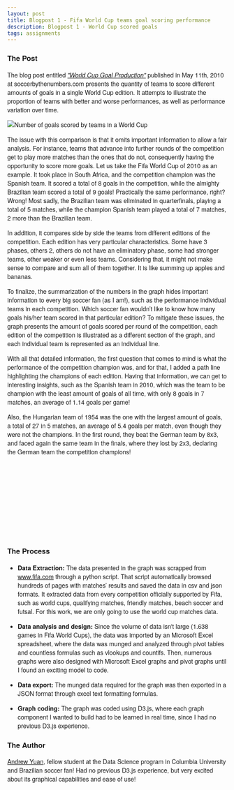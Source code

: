 ```yaml
---
layout: post
title: Blogpost 1 - Fifa World Cup teams goal scoring performance
description: Blogpost 1 - World Cup scored goals
tags: assignments
---
```


<meta charset="utf-8">
<style>
	body {
	  font-family: "Helvetica Neue", Helvetica, Arial, sans-serif;
	  margin: auto;
	}
	
	text {
	  font: 10px sans-serif;
	}
	
	.axis path,
	.axis line {
	  fill: none;
	  stroke: #000;
	  shape-rendering: crispEdges;
	}
	
      #tooltip {
        position: absolute;
        width: 200px;
        height: auto;
        padding: 10px;
        background-color: white;
        -webkit-border-radius: 10px;
        -moz-border-radius: 10px;
        border-radius: 10px;
        -webkit-box-shadow: 4px 4px 10px rgba(0, 0, 0, 0.4);
        -moz-box-shadow: 4px 4px 10px rgba(0, 0, 0, 0.4);
        box-shadow: 4px 4px 10px rgba(0, 0, 0, 0.4);
        pointer-events: none;
      }

      #tooltip.hidden {
        display: none;
      }

      #tooltip p {
        margin: 0;
        font-family: sans-serif;
        font-size: 12px;
        line-height: 20px;
      }


</style>

<body>

### The Post

The blog post entitled [_"World Cup Goal Production"_](http://www.soccerbythenumbers.com/2010/07/world-cup-goal-production.html) published in May 11th, 2010 at soccerbythenumbers.com presents the quantity of teams to score different amounts of goals in a single World Cup edition. It attempts to illustrate the proportion of teams with better and worse performances, as well as performance variation over time.

![Number of goals scored by teams in a World Cup](http://3.bp.blogspot.com/_pMRjCwGDjRY/TFsf3XE8xKI/AAAAAAAAAJs/VZ5uRmQeg_U/s400/World+Cup+Goals+graph.png)

The issue with this comparison is that it omits important information to allow a fair analysis. For instance, teams that advance into further rounds of the competition get to play more matches than the ones that do not, consequently having the opportunity to score more goals. Let us take the Fifa World Cup of 2010 as an example. It took place in South Africa, and the competition champion was the Spanish team. It scored a total of 8 goals in the competition, while the almighty Brazilian team scored a total of 9 goals! Practically the same performance, right? Wrong! Most sadly, the Brazilian team was eliminated in quarterfinals, playing a total of 5 matches, while the champion Spanish team played a total of 7 matches, 2 more than the Brazilian team.


In addition, it compares side by side the teams from different editions of the competition. Each edition has very particular characteristics. Some have 3 phases, others 2, others do not have an eliminatory phase, some had stronger teams, other weaker or even less teams. Considering that, it might not make sense to compare and sum all of them together. It is like summing up apples and bananas.


To finalize, the summarization of the numbers in the graph hides important information to every big soccer fan (as I am!), such as the performance individual teams in each competition. Which soccer fan wouldn’t like to know how many goals his/her team scored in that particular edition?
To mitigate these issues, the graph presents the amount of goals scored per round of the competition, each edition of the competition is illustrated as a different section of the graph, and each individual team is represented as an individual line.


With all that detailed information, the first question that comes to mind is what the performance of the competition champion was, and for that, I added a path line highlighting the champions of each edition. Having that information, we can get to interesting insights, such as the Spanish team in 2010, which was the team to be champion with the least amount of goals of all time, with only 8 goals in 7 matches, an average of 1.14 goals per game!


Also, the Hungarian team of 1954 was the one with the largest amount of goals, a total of 27 in 5 matches, an average of 5.4 goals per match, even though they were not the champions. In the first round, they beat the German team by 8x3, and faced again the same team in the finals, where they lost by 2x3, declaring the German team the competition champions!

<script src="http://d3js.org/d3.v3.min.js">
</script>
<p>
<p>
<br>
<svg></svg>

<div id="tooltip" class="hidden">
        <p><span id="value"></p>
</div>



### The Process

* **Data Extraction:** The data presented in the graph was scrapped from www.fifa.com through a python script. That script automatically browsed hundreds of pages with matches’ results and saved the data in csv and json formats. It extracted data from every competition officially supported by Fifa, such as world cups, qualifying matches, friendly matches, beach soccer and futsal. For this work, we are only going to use the world cup matches data. 

* **Data analysis and design:** Since the volume of data isn't large (1.638 games in Fifa World Cups), the data was imported by an Microsoft Excel spreadsheet, where the data was munged and analyzed through pivot tables and countless formulas such as vlookups and countifs. Then, numerous graphs were also designed with Microsoft Excel graphs and pivot graphs until I found an exciting model to code.

* **Data export:** The munged data required for the graph was then exported in a JSON format through excel text formatting formulas.


* **Graph coding:** The graph was coded using D3.js, where each graph component I wanted to build had to be learned in real time, since I had no previous D3.js experience.




### The Author

[Andrew Yuan](andrew.gk.yuan@gmail.com), fellow student at the Data Science program in Columbia University and Brazilian soccer fan! Had no previous D3.js experience, but very excited about its graphical capabilities and ease of use!



<script>

//==========================================================================================================//
//= Data Load                                                                                              =//
//==========================================================================================================//

var data = [
{"year":2010, "team":"Germany", "round1":5, "round2":4, "round3":7},
{"year":2010, "team":"Netherlands", "round1":5, "round2":2, "round3":5},
{"year":2010, "team":"Uruguay", "round1":4, "round2":2, "round3":5},
{"year":2010, "team":"Argentina", "round1":7, "round2":3, "round3":0},
{"year":2010, "team":"Brazil", "round1":5, "round2":3, "round3":1},
{"year":2010, "team":"Spain", "round1":4, "round2":1, "round3":3},
{"year":2010, "team":"Portugal", "round1":7, "round2":0, "round3":0},
{"year":2010, "team":"Korea Republic", "round1":5, "round2":1, "round3":0},
{"year":2010, "team":"Slovakia", "round1":4, "round2":1, "round3":0},
{"year":2010, "team":"Ghana", "round1":2, "round2":2, "round3":1},
{"year":2010, "team":"USA", "round1":4, "round2":1, "round3":0},
{"year":2010, "team":"Mexico", "round1":3, "round2":1, "round3":0},
{"year":2010, "team":"Cote d'Ivoire", "round1":4, "round2":0, "round3":0},
{"year":2010, "team":"Italy", "round1":4, "round2":0, "round3":0},
{"year":2010, "team":"Japan", "round1":4, "round2":0, "round3":0},
{"year":2010, "team":"South Africa", "round1":3, "round2":0, "round3":0},
{"year":2010, "team":"Chile", "round1":3, "round2":0, "round3":0},
{"year":2010, "team":"Australia", "round1":3, "round2":0, "round3":0},
{"year":2010, "team":"Denmark", "round1":3, "round2":0, "round3":0},
{"year":2010, "team":"Slovenia", "round1":3, "round2":0, "round3":0},
{"year":2010, "team":"England", "round1":2, "round2":1, "round3":0},
{"year":2010, "team":"Nigeria", "round1":3, "round2":0, "round3":0},
{"year":2010, "team":"Paraguay", "round1":3, "round2":0, "round3":0},
{"year":2010, "team":"Serbia", "round1":2, "round2":0, "round3":0},
{"year":2010, "team":"Greece", "round1":2, "round2":0, "round3":0},
{"year":2010, "team":"New Zealand", "round1":2, "round2":0, "round3":0},
{"year":2010, "team":"Cameroon", "round1":2, "round2":0, "round3":0},
{"year":2010, "team":"Korea DPR", "round1":1, "round2":0, "round3":0},
{"year":2010, "team":"France", "round1":1, "round2":0, "round3":0},
{"year":2010, "team":"Switzerland", "round1":1, "round2":0, "round3":0},
{"year":2010, "team":"Algeria", "round1":0, "round2":0, "round3":0},
{"year":2010, "team":"Honduras", "round1":0, "round2":0, "round3":0},
{"year":2006, "team":"Germany", "round1":8, "round2":2, "round3":4},
{"year":2006, "team":"Italy", "round1":5, "round2":1, "round3":6},
{"year":2006, "team":"Argentina", "round1":8, "round2":2, "round3":1},
{"year":2006, "team":"Brazil", "round1":7, "round2":3, "round3":0},
{"year":2006, "team":"Spain", "round1":8, "round2":1, "round3":0},
{"year":2006, "team":"France", "round1":3, "round2":3, "round3":3},
{"year":2006, "team":"Portugal", "round1":5, "round2":1, "round3":1},
{"year":2006, "team":"England", "round1":5, "round2":1, "round3":0},
{"year":2006, "team":"Mexico", "round1":4, "round2":1, "round3":0},
{"year":2006, "team":"Cote d'Ivoire", "round1":5, "round2":0, "round3":0},
{"year":2006, "team":"Australia", "round1":5, "round2":0, "round3":0},
{"year":2006, "team":"Ukraine", "round1":5, "round2":0, "round3":0},
{"year":2006, "team":"Ecuador", "round1":5, "round2":0, "round3":0},
{"year":2006, "team":"Switzerland", "round1":4, "round2":0, "round3":0},
{"year":2006, "team":"Ghana", "round1":4, "round2":0, "round3":0},
{"year":2006, "team":"Korea Republic", "round1":3, "round2":0, "round3":0},
{"year":2006, "team":"Czech Republic", "round1":3, "round2":0, "round3":0},
{"year":2006, "team":"Sweden", "round1":3, "round2":0, "round3":0},
{"year":2006, "team":"Costa Rica", "round1":3, "round2":0, "round3":0},
{"year":2006, "team":"Netherlands", "round1":3, "round2":0, "round3":0},
{"year":2006, "team":"Tunisia", "round1":3, "round2":0, "round3":0},
{"year":2006, "team":"Poland", "round1":2, "round2":0, "round3":0},
{"year":2006, "team":"Saudi Arabia", "round1":2, "round2":0, "round3":0},
{"year":2006, "team":"Paraguay", "round1":2, "round2":0, "round3":0},
{"year":2006, "team":"Serbia and Montenegro", "round1":2, "round2":0, "round3":0},
{"year":2006, "team":"Croatia", "round1":2, "round2":0, "round3":0},
{"year":2006, "team":"USA", "round1":2, "round2":0, "round3":0},
{"year":2006, "team":"Iran", "round1":2, "round2":0, "round3":0},
{"year":2006, "team":"Japan", "round1":2, "round2":0, "round3":0},
{"year":2006, "team":"Angola", "round1":1, "round2":0, "round3":0},
{"year":2006, "team":"Togo", "round1":1, "round2":0, "round3":0},
{"year":2006, "team":"Trinidad and Tobago", "round1":0, "round2":0, "round3":0},
{"year":2002, "team":"Brazil", "round1":11, "round2":2, "round3":5},
{"year":2002, "team":"Germany", "round1":11, "round2":1, "round3":2},
{"year":2002, "team":"Spain", "round1":9, "round2":1, "round3":0},
{"year":2002, "team":"Turkey", "round1":5, "round2":1, "round3":4},
{"year":2002, "team":"Korea Republic", "round1":4, "round2":2, "round3":2},
{"year":2002, "team":"Senegal", "round1":5, "round2":2, "round3":0},
{"year":2002, "team":"USA", "round1":5, "round2":2, "round3":0},
{"year":2002, "team":"England", "round1":2, "round2":3, "round3":1},
{"year":2002, "team":"Portugal", "round1":6, "round2":0, "round3":0},
{"year":2002, "team":"Belgium", "round1":6, "round2":0, "round3":0},
{"year":2002, "team":"Paraguay", "round1":6, "round2":0, "round3":0},
{"year":2002, "team":"Republic of Ireland", "round1":5, "round2":1, "round3":0},
{"year":2002, "team":"Costa Rica", "round1":5, "round2":0, "round3":0},
{"year":2002, "team":"Denmark", "round1":5, "round2":0, "round3":0},
{"year":2002, "team":"Sweden", "round1":4, "round2":1, "round3":0},
{"year":2002, "team":"Italy", "round1":4, "round2":1, "round3":0},
{"year":2002, "team":"Japan", "round1":5, "round2":0, "round3":0},
{"year":2002, "team":"South Africa", "round1":5, "round2":0, "round3":0},
{"year":2002, "team":"Uruguay", "round1":4, "round2":0, "round3":0},
{"year":2002, "team":"Russia", "round1":4, "round2":0, "round3":0},
{"year":2002, "team":"Mexico", "round1":4, "round2":0, "round3":0},
{"year":2002, "team":"Poland", "round1":3, "round2":0, "round3":0},
{"year":2002, "team":"Croatia", "round1":2, "round2":0, "round3":0},
{"year":2002, "team":"Ecuador", "round1":2, "round2":0, "round3":0},
{"year":2002, "team":"Cameroon", "round1":2, "round2":0, "round3":0},
{"year":2002, "team":"Slovenia", "round1":2, "round2":0, "round3":0},
{"year":2002, "team":"Argentina", "round1":2, "round2":0, "round3":0},
{"year":2002, "team":"Tunisia", "round1":1, "round2":0, "round3":0},
{"year":2002, "team":"Nigeria", "round1":1, "round2":0, "round3":0},
{"year":2002, "team":"France", "round1":0, "round2":0, "round3":0},
{"year":2002, "team":"China PR", "round1":0, "round2":0, "round3":0},
{"year":2002, "team":"Saudi Arabia", "round1":0, "round2":0, "round3":0},
{"year":1998, "team":"France", "round1":9, "round2":1, "round3":5},
{"year":1998, "team":"Brazil", "round1":6, "round2":4, "round3":4},
{"year":1998, "team":"Netherlands", "round1":7, "round2":2, "round3":4},
{"year":1998, "team":"Croatia", "round1":4, "round2":1, "round3":6},
{"year":1998, "team":"Argentina", "round1":7, "round2":2, "round3":1},
{"year":1998, "team":"Denmark", "round1":3, "round2":4, "round3":2},
{"year":1998, "team":"Mexico", "round1":7, "round2":1, "round3":0},
{"year":1998, "team":"Germany", "round1":6, "round2":2, "round3":0},
{"year":1998, "team":"Spain", "round1":8, "round2":0, "round3":0},
{"year":1998, "team":"Italy", "round1":7, "round2":1, "round3":0},
{"year":1998, "team":"England", "round1":5, "round2":2, "round3":0},
{"year":1998, "team":"Nigeria", "round1":5, "round2":1, "round3":0},
{"year":1998, "team":"Yugoslavia", "round1":4, "round2":1, "round3":0},
{"year":1998, "team":"Chile", "round1":4, "round2":1, "round3":0},
{"year":1998, "team":"Morocco", "round1":5, "round2":0, "round3":0},
{"year":1998, "team":"Norway", "round1":5, "round2":0, "round3":0},
{"year":1998, "team":"Romania", "round1":4, "round2":0, "round3":0},
{"year":1998, "team":"Belgium", "round1":3, "round2":0, "round3":0},
{"year":1998, "team":"South Africa", "round1":3, "round2":0, "round3":0},
{"year":1998, "team":"Paraguay", "round1":3, "round2":0, "round3":0},
{"year":1998, "team":"Austria", "round1":3, "round2":0, "round3":0},
{"year":1998, "team":"Jamaica", "round1":3, "round2":0, "round3":0},
{"year":1998, "team":"Iran", "round1":2, "round2":0, "round3":0},
{"year":1998, "team":"Saudi Arabia", "round1":2, "round2":0, "round3":0},
{"year":1998, "team":"Cameroon", "round1":2, "round2":0, "round3":0},
{"year":1998, "team":"Korea Republic", "round1":2, "round2":0, "round3":0},
{"year":1998, "team":"Scotland", "round1":2, "round2":0, "round3":0},
{"year":1998, "team":"USA", "round1":1, "round2":0, "round3":0},
{"year":1998, "team":"Bulgaria", "round1":1, "round2":0, "round3":0},
{"year":1998, "team":"Japan", "round1":1, "round2":0, "round3":0},
{"year":1998, "team":"Colombia", "round1":1, "round2":0, "round3":0},
{"year":1998, "team":"Tunisia", "round1":1, "round2":0, "round3":0},
{"year":1994, "team":"Sweden", "round1":6, "round2":3, "round3":6},
{"year":1994, "team":"Brazil", "round1":6, "round2":1, "round3":4},
{"year":1994, "team":"Romania", "round1":5, "round2":3, "round3":2},
{"year":1994, "team":"Spain", "round1":6, "round2":3, "round3":1},
{"year":1994, "team":"Bulgaria", "round1":6, "round2":1, "round3":3},
{"year":1994, "team":"Germany", "round1":5, "round2":3, "round3":1},
{"year":1994, "team":"Netherlands", "round1":4, "round2":2, "round3":2},
{"year":1994, "team":"Italy", "round1":2, "round2":2, "round3":4},
{"year":1994, "team":"Argentina", "round1":6, "round2":2, "round3":0},
{"year":1994, "team":"Nigeria", "round1":6, "round2":1, "round3":0},
{"year":1994, "team":"Russia", "round1":7, "round2":0, "round3":0},
{"year":1994, "team":"Saudi Arabia", "round1":4, "round2":1, "round3":0},
{"year":1994, "team":"Switzerland", "round1":5, "round2":0, "round3":0},
{"year":1994, "team":"Colombia", "round1":4, "round2":0, "round3":0},
{"year":1994, "team":"Belgium", "round1":2, "round2":2, "round3":0},
{"year":1994, "team":"Korea Republic", "round1":4, "round2":0, "round3":0},
{"year":1994, "team":"Mexico", "round1":3, "round2":1, "round3":0},
{"year":1994, "team":"USA", "round1":3, "round2":0, "round3":0},
{"year":1994, "team":"Cameroon", "round1":3, "round2":0, "round3":0},
{"year":1994, "team":"Morocco", "round1":2, "round2":0, "round3":0},
{"year":1994, "team":"Republic of Ireland", "round1":2, "round2":0, "round3":0},
{"year":1994, "team":"Bolivia", "round1":1, "round2":0, "round3":0},
{"year":1994, "team":"Norway", "round1":1, "round2":0, "round3":0},
{"year":1994, "team":"Greece", "round1":0, "round2":0, "round3":0},
{"year":1990, "team":"Germany FR", "round1":10, "round2":2, "round3":3},
{"year":1990, "team":"Czechoslovakia", "round1":6, "round2":4, "round3":0},
{"year":1990, "team":"Italy", "round1":4, "round2":2, "round3":4},
{"year":1990, "team":"England", "round1":2, "round2":1, "round3":5},
{"year":1990, "team":"Yugoslavia", "round1":6, "round2":2, "round3":0},
{"year":1990, "team":"Cameroon", "round1":3, "round2":2, "round3":2},
{"year":1990, "team":"Spain", "round1":5, "round2":1, "round3":0},
{"year":1990, "team":"Belgium", "round1":6, "round2":0, "round3":0},
{"year":1990, "team":"Argentina", "round1":3, "round2":1, "round3":1},
{"year":1990, "team":"Soviet Union", "round1":4, "round2":0, "round3":0},
{"year":1990, "team":"Costa Rica", "round1":3, "round2":1, "round3":0},
{"year":1990, "team":"Colombia", "round1":3, "round2":1, "round3":0},
{"year":1990, "team":"Brazil", "round1":4, "round2":0, "round3":0},
{"year":1990, "team":"Romania", "round1":4, "round2":0, "round3":0},
{"year":1990, "team":"Sweden", "round1":3, "round2":0, "round3":0},
{"year":1990, "team":"Netherlands", "round1":2, "round2":1, "round3":0},
{"year":1990, "team":"Uruguay", "round1":2, "round2":0, "round3":0},
{"year":1990, "team":"Austria", "round1":2, "round2":0, "round3":0},
{"year":1990, "team":"USA", "round1":2, "round2":0, "round3":0},
{"year":1990, "team":"Scotland", "round1":2, "round2":0, "round3":0},
{"year":1990, "team":"United Arab Emirates", "round1":2, "round2":0, "round3":0},
{"year":1990, "team":"Republic of Ireland", "round1":2, "round2":0, "round3":0},
{"year":1990, "team":"Korea Republic", "round1":1, "round2":0, "round3":0},
{"year":1990, "team":"Egypt", "round1":1, "round2":0, "round3":0},
{"year":1986, "team":"Argentina", "round1":6, "round2":1, "round3":7},
{"year":1986, "team":"Soviet Union", "round1":9, "round2":3, "round3":0},
{"year":1986, "team":"France", "round1":5, "round2":2, "round3":5},
{"year":1986, "team":"Belgium", "round1":5, "round2":4, "round3":3},
{"year":1986, "team":"Spain", "round1":5, "round2":5, "round3":1},
{"year":1986, "team":"Denmark", "round1":9, "round2":1, "round3":0},
{"year":1986, "team":"Brazil", "round1":5, "round2":4, "round3":1},
{"year":1986, "team":"Germany FR", "round1":3, "round2":1, "round3":4},
{"year":1986, "team":"England", "round1":3, "round2":3, "round3":1},
{"year":1986, "team":"Mexico", "round1":4, "round2":2, "round3":0},
{"year":1986, "team":"Italy", "round1":5, "round2":0, "round3":0},
{"year":1986, "team":"Paraguay", "round1":4, "round2":0, "round3":0},
{"year":1986, "team":"Korea Republic", "round1":4, "round2":0, "round3":0},
{"year":1986, "team":"Morocco", "round1":3, "round2":0, "round3":0},
{"year":1986, "team":"Portugal", "round1":2, "round2":0, "round3":0},
{"year":1986, "team":"Bulgaria", "round1":2, "round2":0, "round3":0},
{"year":1986, "team":"Hungary", "round1":2, "round2":0, "round3":0},
{"year":1986, "team":"Northern Ireland", "round1":2, "round2":0, "round3":0},
{"year":1986, "team":"Uruguay", "round1":2, "round2":0, "round3":0},
{"year":1986, "team":"Poland", "round1":1, "round2":0, "round3":0},
{"year":1986, "team":"Scotland", "round1":1, "round2":0, "round3":0},
{"year":1986, "team":"Algeria", "round1":1, "round2":0, "round3":0},
{"year":1986, "team":"Iraq", "round1":1, "round2":0, "round3":0},
{"year":1986, "team":"Canada", "round1":0, "round2":0, "round3":0},
{"year":1982, "team":"France", "round1":6, "round2":5, "round3":5},
{"year":1982, "team":"Brazil", "round1":10, "round2":5, "round3":0},
{"year":1982, "team":"Hungary", "round1":12, "round2":0, "round3":0},
{"year":1982, "team":"Italy", "round1":2, "round2":5, "round3":5},
{"year":1982, "team":"Germany FR", "round1":6, "round2":2, "round3":4},
{"year":1982, "team":"Poland", "round1":5, "round2":3, "round3":3},
{"year":1982, "team":"Scotland", "round1":8, "round2":0, "round3":0},
{"year":1982, "team":"Argentina", "round1":6, "round2":2, "round3":0},
{"year":1982, "team":"Soviet Union", "round1":6, "round2":1, "round3":0},
{"year":1982, "team":"England", "round1":6, "round2":0, "round3":0},
{"year":1982, "team":"Northern Ireland", "round1":2, "round2":3, "round3":0},
{"year":1982, "team":"Austria", "round1":3, "round2":2, "round3":0},
{"year":1982, "team":"Algeria", "round1":5, "round2":0, "round3":0},
{"year":1982, "team":"Spain", "round1":3, "round2":1, "round3":0},
{"year":1982, "team":"Chile", "round1":3, "round2":0, "round3":0},
{"year":1982, "team":"Belgium", "round1":3, "round2":0, "round3":0},
{"year":1982, "team":"Honduras", "round1":2, "round2":0, "round3":0},
{"year":1982, "team":"Czechoslovakia", "round1":2, "round2":0, "round3":0},
{"year":1982, "team":"Peru", "round1":2, "round2":0, "round3":0},
{"year":1982, "team":"Yugoslavia", "round1":2, "round2":0, "round3":0},
{"year":1982, "team":"New Zealand", "round1":2, "round2":0, "round3":0},
{"year":1982, "team":"Kuwait", "round1":2, "round2":0, "round3":0},
{"year":1982, "team":"El Salvador", "round1":1, "round2":0, "round3":0},
{"year":1982, "team":"Cameroon", "round1":1, "round2":0, "round3":0},
{"year":1978, "team":"Argentina", "round1":4, "round2":8, "round3":3},
{"year":1978, "team":"Netherlands", "round1":5, "round2":9, "round3":1},
{"year":1978, "team":"Germany FR", "round1":6, "round2":4, "round3":0},
{"year":1978, "team":"Brazil", "round1":2, "round2":6, "round3":2},
{"year":1978, "team":"Italy", "round1":6, "round2":2, "round3":1},
{"year":1978, "team":"Austria", "round1":3, "round2":4, "round3":0},
{"year":1978, "team":"Peru", "round1":7, "round2":0, "round3":0},
{"year":1978, "team":"Poland", "round1":4, "round2":2, "round3":0},
{"year":1978, "team":"Scotland", "round1":5, "round2":0, "round3":0},
{"year":1978, "team":"France", "round1":5, "round2":0, "round3":0},
{"year":1978, "team":"Hungary", "round1":3, "round2":0, "round3":0},
{"year":1978, "team":"Tunisia", "round1":3, "round2":0, "round3":0},
{"year":1978, "team":"Spain", "round1":2, "round2":0, "round3":0},
{"year":1978, "team":"Mexico", "round1":2, "round2":0, "round3":0},
{"year":1978, "team":"Iran", "round1":2, "round2":0, "round3":0},
{"year":1978, "team":"Sweden", "round1":1, "round2":0, "round3":0},
{"year":1974, "team":"Poland", "round1":12, "round2":3, "round3":1},
{"year":1974, "team":"Netherlands", "round1":6, "round2":8, "round3":1},
{"year":1974, "team":"Germany FR", "round1":4, "round2":7, "round3":2},
{"year":1974, "team":"Yugoslavia", "round1":10, "round2":2, "round3":0},
{"year":1974, "team":"Argentina", "round1":7, "round2":2, "round3":0},
{"year":1974, "team":"Sweden", "round1":3, "round2":4, "round3":0},
{"year":1974, "team":"Brazil", "round1":3, "round2":3, "round3":0},
{"year":1974, "team":"Italy", "round1":5, "round2":0, "round3":0},
{"year":1974, "team":"German DR", "round1":4, "round2":1, "round3":0},
{"year":1974, "team":"Scotland", "round1":3, "round2":0, "round3":0},
{"year":1974, "team":"Bulgaria", "round1":2, "round2":0, "round3":0},
{"year":1974, "team":"Haiti", "round1":2, "round2":0, "round3":0},
{"year":1974, "team":"Chile", "round1":1, "round2":0, "round3":0},
{"year":1974, "team":"Uruguay", "round1":1, "round2":0, "round3":0},
{"year":1974, "team":"Zaire", "round1":0, "round2":0, "round3":0},
{"year":1974, "team":"Australia", "round1":0, "round2":0, "round3":0},
{"year":1970, "team":"Brazil", "round1":8, "round2":0, "round3":11},
{"year":1970, "team":"Germany FR", "round1":10, "round2":0, "round3":7},
{"year":1970, "team":"Italy", "round1":1, "round2":0, "round3":9},
{"year":1970, "team":"Peru", "round1":7, "round2":0, "round3":2},
{"year":1970, "team":"Mexico", "round1":5, "round2":0, "round3":1},
{"year":1970, "team":"Soviet Union", "round1":6, "round2":0, "round3":0},
{"year":1970, "team":"Bulgaria", "round1":5, "round2":0, "round3":0},
{"year":1970, "team":"England", "round1":2, "round2":0, "round3":2},
{"year":1970, "team":"Romania", "round1":4, "round2":0, "round3":0},
{"year":1970, "team":"Uruguay", "round1":2, "round2":0, "round3":2},
{"year":1970, "team":"Belgium", "round1":4, "round2":0, "round3":0},
{"year":1970, "team":"Morocco", "round1":2, "round2":0, "round3":0},
{"year":1970, "team":"Sweden", "round1":2, "round2":0, "round3":0},
{"year":1970, "team":"Czechoslovakia", "round1":2, "round2":0, "round3":0},
{"year":1970, "team":"Israel", "round1":1, "round2":0, "round3":0},
{"year":1970, "team":"El Salvador", "round1":0, "round2":0, "round3":0},
{"year":1966, "team":"Portugal", "round1":9, "round2":0, "round3":8},
{"year":1966, "team":"Germany FR", "round1":7, "round2":0, "round3":8},
{"year":1966, "team":"England", "round1":4, "round2":0, "round3":7},
{"year":1966, "team":"Soviet Union", "round1":6, "round2":0, "round3":4},
{"year":1966, "team":"Hungary", "round1":7, "round2":0, "round3":1},
{"year":1966, "team":"Korea DPR", "round1":2, "round2":0, "round3":3},
{"year":1966, "team":"Argentina", "round1":4, "round2":0, "round3":0},
{"year":1966, "team":"Brazil", "round1":4, "round2":0, "round3":0},
{"year":1966, "team":"Spain", "round1":4, "round2":0, "round3":0},
{"year":1966, "team":"Chile", "round1":2, "round2":0, "round3":0},
{"year":1966, "team":"Uruguay", "round1":2, "round2":0, "round3":0},
{"year":1966, "team":"Italy", "round1":2, "round2":0, "round3":0},
{"year":1966, "team":"France", "round1":2, "round2":0, "round3":0},
{"year":1966, "team":"Switzerland", "round1":1, "round2":0, "round3":0},
{"year":1966, "team":"Bulgaria", "round1":1, "round2":0, "round3":0},
{"year":1966, "team":"Mexico", "round1":1, "round2":0, "round3":0},
{"year":1962, "team":"Brazil", "round1":4, "round2":0, "round3":10},
{"year":1962, "team":"Yugoslavia", "round1":8, "round2":0, "round3":2},
{"year":1962, "team":"Chile", "round1":5, "round2":0, "round3":5},
{"year":1962, "team":"Soviet Union", "round1":8, "round2":0, "round3":1},
{"year":1962, "team":"Hungary", "round1":8, "round2":0, "round3":0},
{"year":1962, "team":"Czechoslovakia", "round1":2, "round2":0, "round3":5},
{"year":1962, "team":"Colombia", "round1":5, "round2":0, "round3":0},
{"year":1962, "team":"England", "round1":4, "round2":0, "round3":1},
{"year":1962, "team":"Uruguay", "round1":4, "round2":0, "round3":0},
{"year":1962, "team":"Germany FR", "round1":4, "round2":0, "round3":0},
{"year":1962, "team":"Mexico", "round1":3, "round2":0, "round3":0},
{"year":1962, "team":"Italy", "round1":3, "round2":0, "round3":0},
{"year":1962, "team":"Switzerland", "round1":2, "round2":0, "round3":0},
{"year":1962, "team":"Argentina", "round1":2, "round2":0, "round3":0},
{"year":1962, "team":"Spain", "round1":2, "round2":0, "round3":0},
{"year":1962, "team":"Bulgaria", "round1":1, "round2":0, "round3":0},
{"year":1958, "team":"France", "round1":11, "round2":0, "round3":12},
{"year":1958, "team":"Brazil", "round1":5, "round2":0, "round3":11},
{"year":1958, "team":"Germany FR", "round1":7, "round2":0, "round3":5},
{"year":1958, "team":"Sweden", "round1":5, "round2":0, "round3":7},
{"year":1958, "team":"Paraguay", "round1":9, "round2":0, "round3":0},
{"year":1958, "team":"Czechoslovakia", "round1":9, "round2":0, "round3":0},
{"year":1958, "team":"Yugoslavia", "round1":7, "round2":0, "round3":0},
{"year":1958, "team":"Hungary", "round1":7, "round2":0, "round3":0},
{"year":1958, "team":"Northern Ireland", "round1":6, "round2":0, "round3":0},
{"year":1958, "team":"Argentina", "round1":5, "round2":0, "round3":0},
{"year":1958, "team":"Soviet Union", "round1":5, "round2":0, "round3":0},
{"year":1958, "team":"Wales", "round1":4, "round2":0, "round3":0},
{"year":1958, "team":"England", "round1":4, "round2":0, "round3":0},
{"year":1958, "team":"Scotland", "round1":4, "round2":0, "round3":0},
{"year":1958, "team":"Austria", "round1":2, "round2":0, "round3":0},
{"year":1958, "team":"Mexico", "round1":1, "round2":0, "round3":0},
{"year":1954, "team":"Hungary", "round1":17, "round2":0, "round3":10},
{"year":1954, "team":"Germany FR", "round1":14, "round2":0, "round3":11},
{"year":1954, "team":"Austria", "round1":6, "round2":0, "round3":11},
{"year":1954, "team":"Uruguay", "round1":9, "round2":0, "round3":7},
{"year":1954, "team":"Switzerland", "round1":6, "round2":0, "round3":5},
{"year":1954, "team":"Turkey", "round1":10, "round2":0, "round3":0},
{"year":1954, "team":"Brazil", "round1":6, "round2":0, "round3":2},
{"year":1954, "team":"England", "round1":6, "round2":0, "round3":2},
{"year":1954, "team":"Italy", "round1":6, "round2":0, "round3":0},
{"year":1954, "team":"Belgium", "round1":5, "round2":0, "round3":0},
{"year":1954, "team":"France", "round1":3, "round2":0, "round3":0},
{"year":1954, "team":"Mexico", "round1":2, "round2":0, "round3":0},
{"year":1954, "team":"Yugoslavia", "round1":2, "round2":0, "round3":0},
{"year":1954, "team":"Korea Republic", "round1":0, "round2":0, "round3":0},
{"year":1954, "team":"Scotland", "round1":0, "round2":0, "round3":0},
{"year":1954, "team":"Czechoslovakia", "round1":0, "round2":0, "round3":0},
{"year":1950, "team":"Brazil", "round1":8, "round2":0, "round3":14},
{"year":1950, "team":"Uruguay", "round1":8, "round2":0, "round3":7},
{"year":1950, "team":"Sweden", "round1":5, "round2":0, "round3":6},
{"year":1950, "team":"Spain", "round1":6, "round2":0, "round3":4},
{"year":1950, "team":"Yugoslavia", "round1":7, "round2":0, "round3":0},
{"year":1950, "team":"Chile", "round1":5, "round2":0, "round3":0},
{"year":1950, "team":"Switzerland", "round1":4, "round2":0, "round3":0},
{"year":1950, "team":"USA", "round1":4, "round2":0, "round3":0},
{"year":1950, "team":"Italy", "round1":4, "round2":0, "round3":0},
{"year":1950, "team":"England", "round1":2, "round2":0, "round3":0},
{"year":1950, "team":"Mexico", "round1":2, "round2":0, "round3":0},
{"year":1950, "team":"Paraguay", "round1":2, "round2":0, "round3":0},
{"year":1950, "team":"Bolivia", "round1":0, "round2":0, "round3":0},
{"year":1938, "team":"Brazil", "round1":6, "round2":0, "round3":8},
{"year":1938, "team":"Italy", "round1":2, "round2":0, "round3":9},
{"year":1938, "team":"Sweden", "round1":0, "round2":0, "round3":11},
{"year":1938, "team":"Hungary", "round1":0, "round2":0, "round3":9},
{"year":1938, "team":"Poland", "round1":5, "round2":0, "round3":0},
{"year":1938, "team":"Czechoslovakia", "round1":3, "round2":0, "round3":2},
{"year":1938, "team":"Cuba", "round1":5, "round2":0, "round3":0},
{"year":1938, "team":"Switzerland", "round1":5, "round2":0, "round3":0},
{"year":1938, "team":"Romania", "round1":4, "round2":0, "round3":0},
{"year":1938, "team":"France", "round1":3, "round2":0, "round3":1},
{"year":1938, "team":"Germany", "round1":3, "round2":0, "round3":0},
{"year":1938, "team":"Norway", "round1":1, "round2":0, "round3":0},
{"year":1938, "team":"Belgium", "round1":1, "round2":0, "round3":0},
{"year":1938, "team":"Netherlands", "round1":0, "round2":0, "round3":0},
{"year":1934, "team":"Italy", "round1":7, "round2":0, "round3":5},
{"year":1934, "team":"Germany", "round1":5, "round2":0, "round3":6},
{"year":1934, "team":"Czechoslovakia", "round1":2, "round2":0, "round3":7},
{"year":1934, "team":"Austria", "round1":3, "round2":0, "round3":4},
{"year":1934, "team":"Switzerland", "round1":3, "round2":0, "round3":2},
{"year":1934, "team":"Hungary", "round1":4, "round2":0, "round3":1},
{"year":1934, "team":"Sweden", "round1":3, "round2":0, "round3":1},
{"year":1934, "team":"Spain", "round1":3, "round2":0, "round3":1},
{"year":1934, "team":"France", "round1":2, "round2":0, "round3":0},
{"year":1934, "team":"Argentina", "round1":2, "round2":0, "round3":0},
{"year":1934, "team":"Egypt", "round1":2, "round2":0, "round3":0},
{"year":1934, "team":"Belgium", "round1":2, "round2":0, "round3":0},
{"year":1934, "team":"Netherlands", "round1":2, "round2":0, "round3":0},
{"year":1934, "team":"Romania", "round1":1, "round2":0, "round3":0},
{"year":1934, "team":"USA", "round1":1, "round2":0, "round3":0},
{"year":1934, "team":"Brazil", "round1":1, "round2":0, "round3":0},
{"year":1930, "team":"Argentina", "round1":7, "round2":0, "round3":11},
{"year":1930, "team":"Uruguay", "round1":5, "round2":0, "round3":10},
{"year":1930, "team":"Yugoslavia", "round1":6, "round2":0, "round3":1},
{"year":1930, "team":"USA", "round1":6, "round2":0, "round3":1},
{"year":1930, "team":"Brazil", "round1":5, "round2":0, "round3":0},
{"year":1930, "team":"Chile", "round1":4, "round2":0, "round3":1},
{"year":1930, "team":"France", "round1":4, "round2":0, "round3":0},
{"year":1930, "team":"Mexico", "round1":4, "round2":0, "round3":0},
{"year":1930, "team":"Romania", "round1":3, "round2":0, "round3":0},
{"year":1930, "team":"Paraguay", "round1":1, "round2":0, "round3":0},
{"year":1930, "team":"Peru", "round1":1, "round2":0, "round3":0},
{"year":1930, "team":"Bolivia", "round1":0, "round2":0, "round3":0},
{"year":1930, "team":"Belgium", "round1":0, "round2":0, "round3":0}
];

var editionsData = [
{"year":2010, "host":"South Africa", "1st":"Spain", "2nd":"Netherlands", "3rd":"Germany", "4th":"Uruguay", "Games":32, "GridStart":0, "GridEnd":31},
{"year":2006, "host":"Germany", "1st":"Italy", "2nd":"France", "3rd":"Germany", "4th":"Portugal", "Games":32, "GridStart":32, "GridEnd":63},
{"year":2002, "host":"South Korea/Japan", "1st":"Brazil", "2nd":"Germany", "3rd":"Turkey", "4th":"South Korea", "Games":32, "GridStart":64, "GridEnd":95},
{"year":1998, "host":"France", "1st":"France", "2nd":"Brazil", "3rd":"Croatia", "4th":"Netherlands", "Games":32, "GridStart":96, "GridEnd":127},
{"year":1994, "host":"United States", "1st":"Brazil", "2nd":"Italy", "3rd":"Sweden", "4th":"Bulgaria", "Games":24, "GridStart":128, "GridEnd":151},
{"year":1990, "host":"Italy", "1st":"West Germany", "2nd":"Argentina", "3rd":"Italy", "4th":"England", "Games":24, "GridStart":152, "GridEnd":175},
{"year":1986, "host":"Mexico", "1st":"Argentina", "2nd":"West Germany", "3rd":"France", "4th":"Belgium", "Games":24, "GridStart":176, "GridEnd":199},
{"year":1982, "host":"Spain", "1st":"Italy", "2nd":"West Germany", "3rd":"Poland", "4th":"France", "Games":24, "GridStart":200, "GridEnd":223},
{"year":1978, "host":"Argentina", "1st":"Argentina", "2nd":"Netherlands", "3rd":"Brazil", "4th":"Italy", "Games":16, "GridStart":224, "GridEnd":239},
{"year":1974, "host":"West Germany", "1st":"West Germany", "2nd":"Netherlands", "3rd":"Poland", "4th":"Brazil", "Games":16, "GridStart":240, "GridEnd":255},
{"year":1970, "host":"Mexico", "1st":"Brazil", "2nd":"Italy", "3rd":"West Germany", "4th":"Uruguay", "Games":16, "GridStart":256, "GridEnd":271},
{"year":1966, "host":"England", "1st":"England", "2nd":"West Germany", "3rd":"Portugal", "4th":"Soviet Union", "Games":16, "GridStart":272, "GridEnd":287},
{"year":1962, "host":"Chile", "1st":"Brazil", "2nd":"Czechoslovakia", "3rd":"Chile", "4th":"Yugoslavia", "Games":16, "GridStart":288, "GridEnd":303},
{"year":1958, "host":"Sweden", "1st":"Brazil", "2nd":"Sweden", "3rd":"France", "4th":"West Germany", "Games":16, "GridStart":304, "GridEnd":319},
{"year":1954, "host":"Switzerland", "1st":"West Germany", "2nd":"Hungary", "3rd":"Austria", "4th":"Uruguay", "Games":16, "GridStart":320, "GridEnd":335},
{"year":1950, "host":"Brazil", "1st":"Uruguay", "2nd":"Brazil", "3rd":"Sweden", "4th":"Spain", "Games":13, "GridStart":336, "GridEnd":348},
{"year":1938, "host":"France", "1st":"Italy", "2nd":"Hungary", "3rd":"Brazil", "4th":"Sweden", "Games":14, "GridStart":349, "GridEnd":362},
{"year":1934, "host":"Italy", "1st":"Italy", "2nd":"Czechoslovakia", "3rd":"Germany", "4th":"Austria", "Games":16, "GridStart":363, "GridEnd":378},
{"year":1930, "host":"Uruguay", "1st":"Uruguay", "2nd":"Argentina", "3rd":"United States", "4th":"Yugoslavia", "Games":13, "GridStart":379, "GridEnd":391}
];

var lineData = [
{"year":2010, "champion":"Spain", "champGoals":8, "champPos":5, "host":"South Africa", "hostGoals":3, "hostPos":15},
{"year":2006, "champion":"Italy", "champGoals":12, "champPos":33, "host":"Germany", "hostGoals":14, "hostPos":32},
{"year":2002, "champion":"Brazil", "champGoals":18, "champPos":64, "host":"Korea Republic", "hostGoals":8, "hostPos":68},
{"year":2002, "champion":"Brazil", "champGoals":18, "champPos":64, "host":"Japan", "hostGoals":5, "hostPos":80},
{"year":1998, "champion":"France", "champGoals":15, "champPos":96, "host":"France", "hostGoals":15, "hostPos":96},
{"year":1994, "champion":"Brazil", "champGoals":11, "champPos":129, "host":"USA", "hostGoals":3, "hostPos":145},
{"year":1990, "champion":"Germany FR", "champGoals":15, "champPos":152, "host":"Italy", "hostGoals":10, "hostPos":154},
{"year":1986, "champion":"Argentina", "champGoals":14, "champPos":176, "host":"Mexico", "hostGoals":6, "hostPos":185},
{"year":1982, "champion":"Italy", "champGoals":12, "champPos":203, "host":"Spain", "hostGoals":4, "hostPos":213},
{"year":1978, "champion":"Argentina", "champGoals":15, "champPos":224, "host":"Argentina", "hostGoals":15, "hostPos":224},
{"year":1974, "champion":"Germany FR", "champGoals":13, "champPos":242, "host":"Germany FR", "hostGoals":13, "hostPos":242},
{"year":1970, "champion":"Brazil", "champGoals":19, "champPos":256, "host":"Mexico", "hostGoals":6, "hostPos":260},
{"year":1966, "champion":"England", "champGoals":11, "champPos":274, "host":"England", "hostGoals":11, "hostPos":274},
{"year":1962, "champion":"Brazil", "champGoals":14, "champPos":288, "host":"Chile", "hostGoals":10, "hostPos":290},
{"year":1958, "champion":"Brazil", "champGoals":16, "champPos":305, "host":"Sweden", "hostGoals":12, "hostPos":307},
{"year":1954, "champion":"Germany FR", "champGoals":25, "champPos":321, "host":"Switzerland", "hostGoals":11, "hostPos":324},
{"year":1950, "champion":"Uruguay", "champGoals":15, "champPos":337, "host":"Brazil", "hostGoals":22, "hostPos":336},
{"year":1938, "champion":"Italy", "champGoals":11, "champPos":350, "host":"France", "hostGoals":4, "hostPos":358},
{"year":1934, "champion":"Italy", "champGoals":12, "champPos":363, "host":"Italy", "hostGoals":12, "hostPos":363},
{"year":1930, "champion":"Uruguay", "champGoals":15, "champPos":380, "host":"Uruguay", "hostGoals":15, "hostPos":380}
];



//==========================================================================================================//
//= Setup                                                                                                  =//
//==========================================================================================================//

var margin = {top: 15, right: 10, bottom: 5, left: 100},
    width = 1000 - margin.left - margin.right,
    height = 1200 - margin.top - margin.bottom;
//    height = 533 - margin.top - margin.bottom;

var color = ["#ddd", "#4C374C", "#967AA4", "#CCAFE8"];
var lineColor = "#59DDAF";
var posAdjust = +10;

var n = 4, // number of layers
    m = data.length, // number of samples per layer
    stack = d3.layout.stack();

var labels = data.map(function(d) {return d.team;});
    
    //go through each layer (pop1, pop2 etc, that's the range(n) part)
    //then go through each object in data and pull out that objects's population data
    //and put it into an array where x is the index and y is the number

var gapSize = 0.5;
var layers = stack(d3.range(n).map(function(d) { 
                var a = [];
      			for (var i = 0; i < m; ++i) {
      				if (d == 0) {
      					a[i] = {x: i, 
        					y: gapSize,
        					year: data[i]['year'],
        					team: data[i]['team'],
        					round: (d),
        					goals: (data[i]['round1'] + data[i]['round2'] + data[i]['round3'])
        					};
      				}
      				else {
      					a[i] = {x: i, 
        					y: data[i]['round' + (d)],
        					year: data[i]['year'],
        					team: data[i]['team'],
        					round: (d),
        					goals: (data[i]['round1'] + data[i]['round2'] + data[i]['round3'])
        					};	
      				}
      			}
  				return a;
             }));
	//the largest single layer
var x = d3.max(layers, function(layer) {
    		 
    		return d3.max(layer, function(d) { 
    									return d.y; 
    										}); 
    									}),
    //the largest stack
    yStackMax = d3.max(layers, function(layer) { return d3.max(layer, function(d) { return d.y0 + d.y; }); });

var yScale = d3.scale.ordinal()
    .domain(d3.range(m))
    .rangeRoundBands([0, height], .3);

var xScale = d3.scale.linear()
    .domain([0, yStackMax])
    .range([0, width]);


//==========================================================================================================//
//= Bar chart                                                                                              =//
//==========================================================================================================//


var svg = d3.select("svg")
    .attr("width", width + margin.left + margin.right)
    .attr("height", height + margin.top + margin.bottom)
  .append("g")
    .attr("transform", "translate(" + margin.left + "," + margin.top + ")");

var layer = svg.selectAll(".layer")
    .data(layers)
  .enter().append("g")
    .attr("class", "layer")
    .style("fill", function(d, i) { return color[i]; });

layer.selectAll("rect")
    .data(function(d) { return d; })
  	.enter().append("rect")
    .attr("y", function(d) { return yScale(d.x); })
	.attr("x", 0)
    .attr("height", 0)
    .attr("width", 0)
    .on("mouseover", function(d){
               //Update the tooltip position and value
               //console.log(this);
               d3.select(this).attr("fill", "red");

               if(d.round != 0) {
               		tooltip = d.year + " - " + d.team + " - " + d.goals + " goals (" + d.y + " in round)";
               	}
               else {
               		tooltip = d.year + " - " + d.team + " - " + d.goals + " goals";
               	}

               d3.select("#tooltip")
//                 .style("left", (d3.event.pageX+10) + "px")
                 .style("left", (d3.event.pageX+posAdjust) + "px")
                 .style("top", (d3.event.pageY-10) + "px")
                 .select("#value")
                 .text(tooltip);  
  //                 .text(d.team + " - " + d.goals + " goals (" + d.y + " in round)");  
                 //.text("team:"+rowLabel[d.row-1]+","+colLabel[d.col-1]+"\ndata:"+d.value+"\nrow-col-idx:"+d.col+","+d.row+"\ncell-xy "+this.x.baseVal.value+", "+this.y.baseVal.value);  
               //Show the tooltip
               d3.select("#tooltip").classed("hidden", false);
       })
    .on("mouseout", function(d){
//               d3.select(this).classed("cell-hover",false);
//               d3.selectAll(".rowLabel").classed("text-highlight",false);
//               d3.selectAll(".colLabel").classed("text-highlight",false);
               d3.select(this).attr("fill", color[d.round]);
               d3.select("#tooltip").classed("hidden", true);
        })
	.transition()
	.delay(function(d) { return (d.x * 10);})
	.duration(750)
    .attr("y", function(d) { return yScale(d.x); })
	.attr("x", function(d) { return xScale(d.y0-gapSize); })
    .attr("height", yScale.rangeBand())
    .attr("width", function(d) { return xScale(d.y); })
     ;


//==========================================================================================================//
//= Bar chart Axis and Grid                                                                                =//
//==========================================================================================================//

var yAxis = d3.svg.axis()
    .scale(yScale)
    .tickSize(1)
    .tickPadding(1)
	.tickValues("")
    .orient("left");

var xAxis = d3.svg.axis()
    .scale(xScale)
    .tickSize(1)
    .tickPadding(1)
	.tickValues([0, 5, 10, 15, 20, 25])
    .orient("top");


svg.append("g")
    .attr("class", "y axis")
    .call(yAxis);

svg.append("g")
    .attr("class", "x axis")
    .call(xAxis);

//vertical lines
svg.selectAll(".vline").data([0, 5, 10, 15, 20, 25]).enter()
    .append("line")
    .attr("x1", function (d) {
	    return xScale(d);
	})
    .attr("x2", function (d) {
    	return xScale(d);
	})
    .attr("y1", 0)
    .attr("y2", height)
	.style("stroke", "#ccc");

//horizontal lines
svg.selectAll(".hline").data([32, 64, 96, 128, 152, 176, 200, 224, 240, 256, 272, 288, 304, 320, 336, 349, 363, 379, 392]).enter()
    .append("line")
    .attr("y1", function (d) {
	    return yScale(d);
	})
    .attr("y2", function (d) {
    	return yScale(d);
	})
    .attr("x1", -100)
    .attr("x2", width)
	.style("stroke", "#ccc");




//==========================================================================================================//
//= Bar chart Lables                                                                                       =//
//==========================================================================================================//

// Add label
svg.selectAll(".labeltext")
      .data(editionsData)
      .enter().append("text")
      .text(function(d) { return d.year; })
      .attr("x", xScale(0)-margin.left)
      .attr("y", function(d, i) { 
      	return yScale(Math.round((d.GridStart + d.GridEnd)/2)); })
      .style("font-size", "16px")
      .style("font-weight", "bold")
      .attr("text-anchor", "left");

svg.selectAll(".labeltext2")
      .data(editionsData)
      .enter().append("text")
      .text(function(d) { return d.host; })
      .attr("x", xScale(20))
      .attr("y", function(d, i) { 
      	return yScale(d.GridEnd); })
      .style("font-size", "25px")
      .style("font-style", "italic")
      .style("font-weight", "bold")
      .style("fill", "#ddd")
      .attr("text-anchor", "left");



//==========================================================================================================//
//= Line path                                                                                              =//
//==========================================================================================================//

/*var lineData = [ { "x": 1,   "y": 5},  { "x": 20,  "y": 20},
                 { "x": 40,  "y": 10}, { "x": 60,  "y": 40},
                 { "x": 80,  "y": 5},  { "x": 100, "y": 60}];
                 
{"year":2010, "champion":"Spain", "champGoals":8, "champPos":5, "host":"South Africa", "hostGoals":3, "hostPos":15}
*/

var lineFunction = d3.svg.line()
                         .x(function(d) { return xScale(d.champGoals); })
                         .y(function(d) { return yScale(d.champPos); })
                         .interpolate("linear");

var lineStartFunction = d3.svg.line()
                         .x(function(d) { return xScale(0); })
                         .y(function(d) { return yScale(d.champPos); })
                         .interpolate("linear");


console.log(lineFunction(lineData));

svg.append("svg:path")
//            .attr("d","M 0 60 L 50 110 L 90 70 L 140 100")
		    .attr("d",lineStartFunction(lineData))
            .transition()
//            .delay(function(d, i) { return (i * 10);})
			.duration(2500)
            .attr("d",lineFunction(lineData))
            .style("stroke-width", 2)
            .style("stroke", lineColor)
            .style("fill", "none");


var champions = svg.selectAll(".champions")
    .data(lineData)
  	.enter().append("g")
    .attr("class", "champions")
    .style("fill", function(d, i) { return "white";});


champions.selectAll("circle")
    .data(lineData)
  	.enter().append("circle")
    .attr("cx", function(d, i) { return xScale(d.champGoals);})
	.attr("cy", function(d, i) { return yScale(d.champPos);})
    .attr("r", 5)
	.style("stroke", lineColor)
	.style("stroke-width", "1px")
    .on("mouseover", function(d){
               //Update the tooltip position and value
               //console.log(this);
            d3.select(this).attr("fill", "red");
            tooltip = d.year + " - " + d.champion + " - " + d.champGoals + " goals";
            d3.select("#tooltip")
                 .style("left", (d3.event.pageX+posAdjust) + "px")
                 .style("top", (d3.event.pageY-10) + "px")
                 .select("#value")
                 .text(tooltip);  
  //                 .text(d.team + " - " + d.goals + " goals (" + d.y + " in round)");  
                 //.text("team:"+rowLabel[d.row-1]+","+colLabel[d.col-1]+"\ndata:"+d.value+"\nrow-col-idx:"+d.col+","+d.row+"\ncell-xy "+this.x.baseVal.value+", "+this.y.baseVal.value);  
               //Show the tooltip
               d3.select("#tooltip").classed("hidden", false);
       })
    .on("mouseout", function(d){
//               d3.select(this).classed("cell-hover",false);
//               d3.selectAll(".rowLabel").classed("text-highlight",false);
//               d3.selectAll(".colLabel").classed("text-highlight",false);
               d3.select(this).attr("fill", "white");
               d3.select("#tooltip").classed("hidden", true);
        })

;


//==========================================================================================================//
//= Chart Legend                                                                                           =//
//==========================================================================================================//

var legend = svg.selectAll(".legend")
    .data(["1st Round", "2nd Round", "Finals"])
  	.enter().append("g")
    .attr("class", "legend");
//    .style("fill", function(d, i) { return color[i+1]; });

legend.selectAll("rect")
    .data(["1st Round", "2nd Round", "Finals", "border"])
  	.enter().append("rect")
    .attr("y", function(d, i) {
    	if (d!="border"){
    		return yScale(2);
    	}    	
    	else {
    		return yScale(0);
    	}})
	.attr("x", function(d, i) { 
		if (d!="border"){
			return xScale(20.1+(i*3));
		}
		else {
			return xScale(20);
		}})
    .attr("height", function(d, i){
    	if (d!="border"){
    		return 10;
    	}
    	else {
			return 40;
    	}})
    .attr("width", function(d, i) {
    	if (d!="border"){
    		return 10;
    	}
    	else {
			return 250;
    	}})
    .style("fill", function(d, i) { 
    	if (d!="border"){
    		return color[i+1]; 
    	}
    	else {
    		return "none";
    	}})
	.style("stroke", "#555")
	.style("stroke-width", "0.3px")
	.attr("rx", 6)
    .attr("ry", 6)
;

//vertical lines
legend.selectAll(".line").data(["champions"]).enter()
    .append("line")
    .attr("x1", xScale(20.1))
    .attr("x2", xScale(20.1)+10)
    .attr("y1", yScale(10))
    .attr("y2", yScale(10))
	.style("stroke", lineColor);

//horizont
    	
legend.selectAll("text")
    .data(["1st Round", "2nd Round", "Finals", "Champions", "Competition Host"])
  	.enter().append("text")
  	.text(function(d) { return d; })
    .attr("y", function(d, i) {
    	if (d != "Champions" && d!= "Competition Host")
    		return yScale(5);
    	else
    		return yScale(11);})
	.attr("x", function(d, i) { 
		return xScale(20.5+((i%3)*3)); })
    .style("font-size", "11px")
    .style("font-style", function(d, i) {    
    	if (d== "Competition Host")
    		return "italic";
    	else
    		return "normal";})
    .style("font-weight", function(d, i) {    
    	if (d== "Competition Host")
    		return "bold";
    	else
    		return "normal";})
    .style("fill", function(d, i) {    
    	if (d== "Competition Host")
    		return "#ccc";
    	else
    		return "black";})
	;



</script>
</body>

